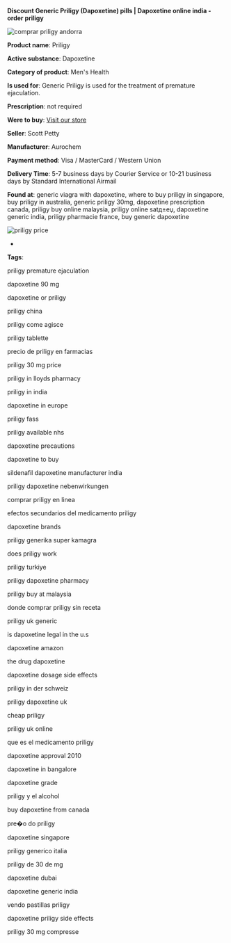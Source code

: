 **Discount Generic Priligy (Dapoxetine) pills | Dapoxetine online india - order priligy**

![comprar priligy andorra](http://exned.com/promo/blisters/296x296/priligy.jpg)

**Product name**: Priligy

**Active substance**: Dapoxetine

**Category of product**: Men's Health

**Is used for**: Generic Priligy is used for the treatment of premature ejaculation.

**Prescription**: not required

**Were to buy**: [Visit our store](http://exned.com/direct/search.php?sid=16&tds-key=priligy)

**Seller**: Scott Petty

**Manufacturer**: Aurochem

**Payment method**: Visa / MasterCard / Western Union

**Delivery Time**: 5-7 business days by Courier Service or 10-21 business days by Standard International Airmail



**Found at**: generic viagra with dapoxetine, where to buy priligy in singapore, buy priligy in australia, generic priligy 30mg, dapoxetine prescription canada, priligy buy online malaysia, priligy online satд±еџ, dapoxetine generic india, priligy pharmacie france, buy generic dapoxetine



![priligy price](http://exned.com/promo/pills/priligy.jpg)

*

























**Tags**:

priligy premature ejaculation

dapoxetine 90 mg

dapoxetine or priligy

priligy china

priligy come agisce

priligy tablette

precio de priligy en farmacias

priligy 30 mg price

priligy in lloyds pharmacy

priligy in india

dapoxetine in europe

priligy fass

priligy available nhs

dapoxetine precautions

dapoxetine to buy

sildenafil dapoxetine manufacturer india

priligy dapoxetine nebenwirkungen

comprar priligy en linea

efectos secundarios del medicamento priligy

dapoxetine brands

priligy generika super kamagra

does priligy work

priligy turkiye

priligy dapoxetine pharmacy

priligy buy at malaysia

donde comprar priligy sin receta

priligy uk generic

is dapoxetine legal in the u.s

dapoxetine amazon

the drug dapoxetine

dapoxetine dosage side effects

priligy in der schweiz

priligy dapoxetine uk

cheap priligy

priligy uk online

que es el medicamento priligy

dapoxetine approval 2010

dapoxetine in bangalore

dapoxetine grade

priligy y el alcohol

buy dapoxetine from canada

pre�o do priligy

dapoxetine singapore

priligy generico italia

priligy de 30 de mg

dapoxetine dubai

dapoxetine generic india

vendo pastillas priligy

dapoxetine priligy side effects

priligy 30 mg compresse
